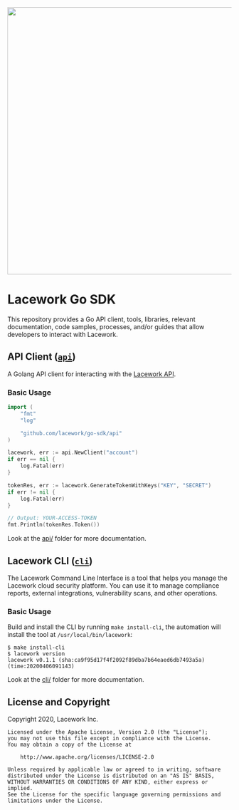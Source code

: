 <img src="https://techally-content.s3-us-west-1.amazonaws.com/public-content/lacework_logo_full.png" width="600">

# Lacework Go SDK

This repository provides a Go API client, tools, libraries, relevant documentation, code
samples, processes, and/or guides that allow developers to interact with Lacework.

## API Client ([`api`](api/))

A Golang API client for interacting with the [Lacework API](https://support.lacework.com/hc/en-us/categories/360002496114-Lacework-API-).

### Basic Usage
```go
import (
	"fmt"
	"log"

	"github.com/lacework/go-sdk/api"
)

lacework, err := api.NewClient("account")
if err == nil {
	log.Fatal(err)
}

tokenRes, err := lacework.GenerateTokenWithKeys("KEY", "SECRET")
if err != nil {
	log.Fatal(err)
}

// Output: YOUR-ACCESS-TOKEN
fmt.Println(tokenRes.Token())
```
Look at the [api/](api/) folder for more documentation.

## Lacework CLI ([`cli`](cli/))

The Lacework Command Line Interface is a tool that helps you manage the
Lacework cloud security platform. You can use it to manage compliance
reports, external integrations, vulnerability scans, and other operations.

### Basic Usage

Build and install the CLI by running `make install-cli`, the automation will
install the tool at `/usr/local/bin/lacework`:
```
$ make install-cli
$ lacework version
lacework v0.1.1 (sha:ca9f95d17f4f2092f89dba7b64eaed6db7493a5a) (time:20200406091143)
```
Look at the [cli/](cli/) folder for more documentation.

## License and Copyright

Copyright 2020, Lacework Inc.

```
Licensed under the Apache License, Version 2.0 (the "License");
you may not use this file except in compliance with the License.
You may obtain a copy of the License at

    http://www.apache.org/licenses/LICENSE-2.0

Unless required by applicable law or agreed to in writing, software
distributed under the License is distributed on an "AS IS" BASIS,
WITHOUT WARRANTIES OR CONDITIONS OF ANY KIND, either express or implied.
See the License for the specific language governing permissions and
limitations under the License.
```
